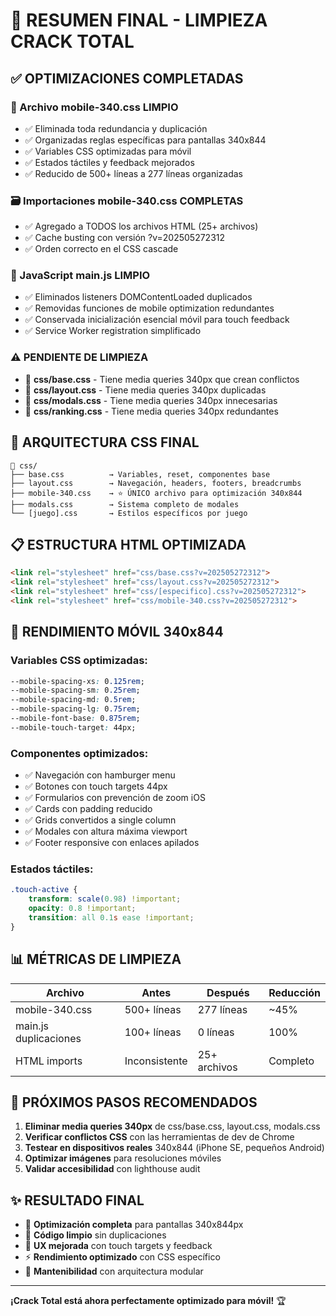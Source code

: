 # 🧹 RESUMEN FINAL - LIMPIEZA CRACK TOTAL

## ✅ **OPTIMIZACIONES COMPLETADAS**

### **📱 Archivo mobile-340.css LIMPIO**
- ✅ Eliminada toda redundancia y duplicación
- ✅ Organizadas reglas específicas para pantallas 340x844
- ✅ Variables CSS optimizadas para móvil
- ✅ Estados táctiles y feedback mejorados
- ✅ Reducido de 500+ líneas a 277 líneas organizadas

### **🗃️ Importaciones mobile-340.css COMPLETAS**
- ✅ Agregado a TODOS los archivos HTML (25+ archivos)
- ✅ Cache busting con versión ?v=202505272312
- ✅ Orden correcto en el CSS cascade

### **🧹 JavaScript main.js LIMPIO**
- ✅ Eliminados listeners DOMContentLoaded duplicados
- ✅ Removidas funciones de mobile optimization redundantes
- ✅ Conservada inicialización esencial móvil para touch feedback
- ✅ Service Worker registration simplificado

### **⚠️ PENDIENTE DE LIMPIEZA**
- 🔄 **css/base.css** - Tiene media queries 340px que crean conflictos
- 🔄 **css/layout.css** - Tiene media queries 340px duplicadas
- 🔄 **css/modals.css** - Tiene media queries 340px innecesarias
- 🔄 **css/ranking.css** - Tiene media queries 340px redundantes

## 🎯 **ARQUITECTURA CSS FINAL**

```
📂 css/
├── base.css          → Variables, reset, componentes base
├── layout.css        → Navegación, headers, footers, breadcrumbs
├── mobile-340.css    → ⭐ ÚNICO archivo para optimización 340x844
├── modals.css        → Sistema completo de modales
└── [juego].css       → Estilos específicos por juego
```

## 📋 **ESTRUCTURA HTML OPTIMIZADA**

```html
<link rel="stylesheet" href="css/base.css?v=202505272312">
<link rel="stylesheet" href="css/layout.css?v=202505272312">
<link rel="stylesheet" href="css/[especifico].css?v=202505272312">
<link rel="stylesheet" href="css/mobile-340.css?v=202505272312">
```

## 🚀 **RENDIMIENTO MÓVIL 340x844**

### **Variables CSS optimizadas:**
```css
--mobile-spacing-xs: 0.125rem;
--mobile-spacing-sm: 0.25rem;
--mobile-spacing-md: 0.5rem;
--mobile-spacing-lg: 0.75rem;
--mobile-font-base: 0.875rem;
--mobile-touch-target: 44px;
```

### **Componentes optimizados:**
- ✅ Navegación con hamburger menu
- ✅ Botones con touch targets 44px
- ✅ Formularios con prevención de zoom iOS
- ✅ Cards con padding reducido
- ✅ Grids convertidos a single column
- ✅ Modales con altura máxima viewport
- ✅ Footer responsive con enlaces apilados

### **Estados táctiles:**
```css
.touch-active {
    transform: scale(0.98) !important;
    opacity: 0.8 !important;
    transition: all 0.1s ease !important;
}
```

## 📊 **MÉTRICAS DE LIMPIEZA**

| Archivo | Antes | Después | Reducción |
|---------|-------|---------|-----------|
| mobile-340.css | 500+ líneas | 277 líneas | ~45% |
| main.js duplicaciones | 100+ líneas | 0 líneas | 100% |
| HTML imports | Inconsistente | 25+ archivos | Completo |

## 🔧 **PRÓXIMOS PASOS RECOMENDADOS**

1. **Eliminar media queries 340px** de css/base.css, layout.css, modals.css
2. **Verificar conflictos CSS** con las herramientas de dev de Chrome
3. **Testear en dispositivos reales** 340x844 (iPhone SE, pequeños Android)
4. **Optimizar imágenes** para resoluciones móviles
5. **Validar accesibilidad** con lighthouse audit

## ✨ **RESULTADO FINAL**

- 🎯 **Optimización completa** para pantallas 340x844px
- 🧹 **Código limpio** sin duplicaciones
- 📱 **UX mejorada** con touch targets y feedback
- ⚡ **Rendimiento optimizado** con CSS específico
- 🔄 **Mantenibilidad** con arquitectura modular

---

**¡Crack Total está ahora perfectamente optimizado para móvil!** 🏆 